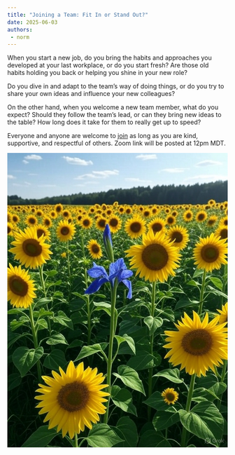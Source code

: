 ```yaml
---
title: "Joining a Team: Fit In or Stand Out?"
date: 2025-06-03
authors:
 - norm 
---
```


When you start a new job, do you bring the habits and approaches you developed at your last workplace, or do you start fresh? Are those old habits holding you back or helping you shine in your new role?

Do you dive in and adapt to the team’s way of doing things, or do you try to share your own ideas and influence your new colleagues?

On the other hand, when you welcome a new team member, what do you expect? Should they follow the team’s lead, or can they bring new ideas to the table? How long does it take for them to really get up to speed?





Everyone and anyone are welcome to [join](https://weeklydevchat.com/join/) as long as you are kind, supportive, and respectful of others. Zoom link will be posted at 12pm MDT.

![alt text](2025-06-03_flowers.jpg)
